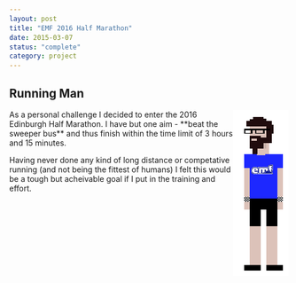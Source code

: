 ```yaml
---
layout: post
title: "EMF 2016 Half Marathon"
date: 2015-03-07
status: "complete"
category: project
---
```


## Running Man
<img align="right" src="/projects/img/8bitscottemf.png">
As a personal challenge I decided to enter the 2016 Edinburgh Half Marathon. I have but one aim - **beat the sweeper bus** and thus finish within the time limit of 3 hours and 15 minutes.

Having never done any kind of long distance or competative running (and not being the fittest of humans) I felt this would be a tough but acheivable goal if I put in the training and effort.

